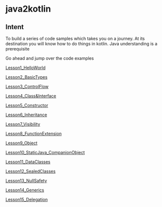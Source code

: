 # java2kotlin

## Intent ##
To build a series of code samples which takes you on a journey. 
At its destination you will know how to do things in kotlin.
Java understanding is a prerequisite


Go ahead and jump over the code examples

[Lesson1_HelloWorld](https://github.com/rohitnareshsharma/java2kotlin/blob/master/src/Lesson1_HelloWorld.kt)

[Lesson2_BasicTypes](https://github.com/rohitnareshsharma/java2kotlin/blob/master/src/Lesson2_BasicTypes.kt)

[Lesson3_ControlFlow](https://github.com/rohitnareshsharma/java2kotlin/blob/master/src/Lesson3_ControlFlow.kt)

[Lesson4_Class&Interface](https://github.com/rohitnareshsharma/java2kotlin/blob/master/src/Lesson4_Class&Interface.kt)

[Lesson5_Constructor](https://github.com/rohitnareshsharma/java2kotlin/blob/master/src/Lesson5_Constructor.kt)

[Lesson6_Inheritance](https://github.com/rohitnareshsharma/java2kotlin/blob/master/src/Lesson6_Inheritance.kt)

[Lesson7_Visibility](https://github.com/rohitnareshsharma/java2kotlin/blob/master/src/Lesson7_Visibility.kt)

[Lesson8_FunctionExtension](https://github.com/rohitnareshsharma/java2kotlin/blob/master/src/Lesson8_FunctionExtension.kt)

[Lesson9_Object](https://github.com/rohitnareshsharma/java2kotlin/blob/master/src/Lesson9_Object.kt)

[Lesson10_StaticJava_CompanionObject](https://github.com/rohitnareshsharma/java2kotlin/blob/master/src/Lesson10_StaticJava_CompanionObject.kt)

[Lesson11_DataClasses](https://github.com/rohitnareshsharma/java2kotlin/blob/master/src/Lesson11_DataClasses.kt)

[Lesson12_SealedClasses](https://github.com/rohitnareshsharma/java2kotlin/blob/master/src/Lesson12_SealedClasses.kt)

[Lesson13_NullSafety](https://github.com/rohitnareshsharma/java2kotlin/blob/master/src/Lesson13_NullSafety.kt) 

[Lesson14_Generics](https://github.com/rohitnareshsharma/java2kotlin/blob/master/src/Lesson14_Generics.kt)

[Lesson15_Delegation](https://github.com/rohitnareshsharma/java2kotlin/blob/master/src/Lesson15_Delegation.kt)